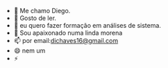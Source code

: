 - 👋 Me chamo Diego.
- 👀 Gosto de ler.
- 🌱 eu quero fazer formação em análises de sistema.
- 💞️ Sou apaixonado numa linda morena
- 📫 por email:dichaves16@gmail.com
- 😄 nem um 
- ⚡ 

